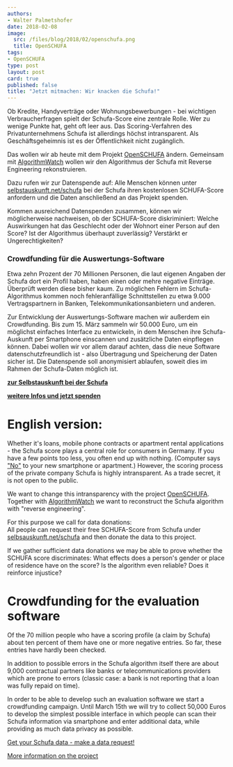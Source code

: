 ```yaml
---
authors: 
- Walter Palmetshofer
date: 2018-02-08
image:
  src: /files/blog/2018/02/openschufa.png
  title: OpenSCHUFA
tags:
- OpenSCHUFA
type: post
layout: post
card: true
published: false
title: "Jetzt mitmachen: Wir knacken die Schufa!" 
---
```


Ob Kredite, Handyverträge oder Wohnungsbewerbungen - bei wichtigen Verbraucherfragen spielt der Schufa-Score eine zentrale Rolle. Wer zu wenige Punkte hat, geht oft leer aus. Das Scoring-Verfahren des Privatunternehmens Schufa ist allerdings höchst intransparent. Als Geschäftsgeheimnis ist es der Öffentlichkeit nicht zugänglich.

Das wollen wir ab heute mit dem Projekt <a href="http://openschufa.de">OpenSCHUFA</a> ändern. Gemeinsam mit <a href="https://algorithmwatch.org/de/">AlgorithmWatch</a> wollen wir den Algorithmus der Schufa mit Reverse Engineering rekonstruieren. 

Dazu rufen wir zur Datenspende auf: Alle Menschen können unter <a href="https://selbstauskunft.net/schufa">selbstauskunft.net/schufa</a> bei der Schufa ihren kostenlosen SCHUFA-Score anfordern und die Daten anschließend an das Projekt spenden.

Kommen ausreichend Datenspenden zusammen, können wir möglicherweise nachweisen, ob der SCHUFA-Score diskriminiert: Welche Auswirkungen hat das Geschlecht oder der Wohnort einer Person auf den Score? Ist der Algorithmus überhaupt zuverlässig? Verstärkt er Ungerechtigkeiten? 

<h3>Crowdfunding für die Auswertungs-Software</h3>

Etwa zehn Prozent der 70 Millionen Personen, die laut eigenen Angaben der Schufa dort ein Profil haben, haben einen oder mehre negative Einträge. Überprüft werden diese bisher kaum. Zu möglichen Fehlern im Schufa-Algorithmus kommen noch fehleranfällige Schnittstellen zu etwa 9.000 Vertragspartnern in Banken, Telekommunikationsanbietern und anderen. 

Zur Entwicklung der Auswertungs-Software machen wir außerdem ein Crowdfunding. Bis zum 15. März sammeln wir 50.000 Euro, um ein möglichst einfaches Interface zu entwickeln, in dem Menschen ihre Schufa-Auskunft per Smartphone einscannen und zusätzliche Daten einpflegen können. Dabei wollen wir vor allem darauf achten, dass die neue Software datenschutzfreundlich ist - also Übertragung und Speicherung der Daten sicher ist. Die Datenspende soll anonymisiert ablaufen, soweit dies im Rahmen der Schufa-Daten möglich ist.

<strong><a href="https://selbstauskunft.net/schufa">zur Selbstauskunft bei der Schufa</a>

<a href="http://openschufa.de">weitere Infos und jetzt spenden</a></strong>


<a id="English"></a>
# English version:

Whether it's loans, mobile phone contracts or apartment rental applications - the Schufa score plays a central role for consumers in Germany. If you have a few points too less, you often end up with nothing. (Computer says ["No"](https://youtu.be/AJQ3TM-p2QI?t=45) to your new smartphone or apartment.) However, the scoring process of the private company Schufa is highly intransparent. As a trade secret, it is not open to the public.

We want to change this intransparency with the project [OpenSCHUFA](http://openschufa.de/).  Together with [AlgorithmWatch](https://algorithmwatch.org/de/) we want to reconstruct the Schufa algorithm with "reverse engineering".

For this purpose we call for data donations:  
All people can request their free SCHUFA-Score from Schufa under [selbsauskunft.net/schufa](https://selbsauskunft.net/schufa) and then donate the data to this project.

If we gather sufficient data donations we may be able to prove whether the SCHUFA score discriminates:
What effects does a person's gender or place of residence have on the score? Is the algorithm even reliable? Does it reinforce injustice?

# Crowdfunding for the evaluation software

Of the 70 million people who have a scoring profile (a claim by Schufa) about ten percent of them have one or more negative entries. So far, these entries have hardly been checked.

In addition to possible errors in the Schufa algorithm itself there are about 9,000 contractual partners like banks or telecommunications providers which are prone to errors (classic case: a bank is not reporting that a loan was fully repaid on time).

In order to be able to develop such an evaluation software we start a crowdfunding campaign. Until March 15th we will try to collect 50,000 Euros to develop the simplest possible interface in which people can scan their Schufa information via smartphone and enter additional data, while providing as much data privacy as possible.

[Get your Schufa data - make a data request!](https://selbstauskunft.net/schufa)

[More information on the project](http://openschufa.de/)

